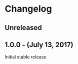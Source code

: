 Changelog
=========

Unreleased
----------

1.0.0 - (July 13, 2017)
------------------
Initial stable release
